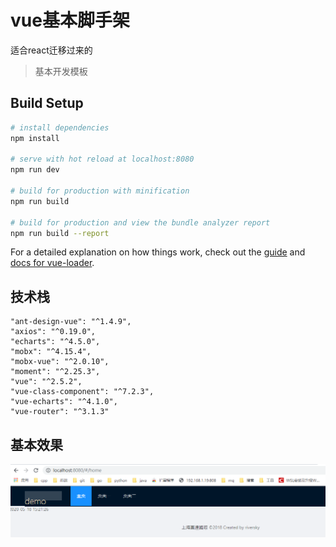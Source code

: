 # vue基本脚手架
适合react迁移过来的   

> 基本开发模板

## Build Setup

``` bash
# install dependencies
npm install

# serve with hot reload at localhost:8080
npm run dev

# build for production with minification
npm run build

# build for production and view the bundle analyzer report
npm run build --report
```

For a detailed explanation on how things work, check out the [guide](http://vuejs-templates.github.io/webpack/) and [docs for vue-loader](http://vuejs.github.io/vue-loader).
## 技术栈
```
"ant-design-vue": "^1.4.9",
"axios": "^0.19.0",
"echarts": "^4.5.0",
"mobx": "^4.15.4",
"mobx-vue": "^2.0.10",
"moment": "^2.25.3",
"vue": "^2.5.2",
"vue-class-component": "^7.2.3",
"vue-echarts": "^4.1.0",
"vue-router": "^3.1.3"
```
## 基本效果
![](./doc/img/20200518152203.png)